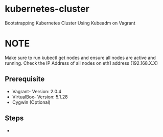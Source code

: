# kubernetes-cluster
Bootstrapping Kubernetes Cluster Using Kubeadm on Vagrant

# NOTE
Make sure to run kubectl get nodes and ensure all nodes are active
and running. Check the IP Address of all nodes on eth1 address (192.168.X.X)

## Prerequisite
* Vagrant- Version: 2.0.4
* VirtualBox- Version: 5.1.28
* Cygwin (Optional)

## Steps
*

